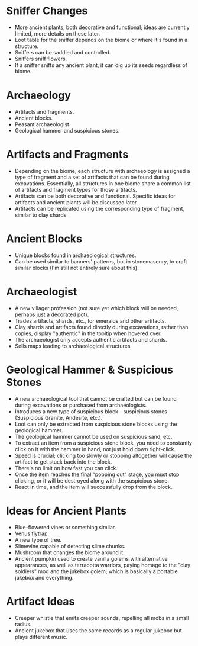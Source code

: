 # Sniffer Changes
- More ancient plants, both decorative and functional; ideas are currently limited, more details on these later.
- Loot table for the sniffer depends on the biome or where it's found in a structure.
- Sniffers can be saddled and controlled.
- Sniffers sniff flowers.
- If a sniffer sniffs any ancient plant, it can dig up its seeds regardless of biome.

# Archaeology
- Artifacts and fragments.
- Ancient blocks.
- Peasant archaeologist.
- Geological hammer and suspicious stones.

# Artifacts and Fragments
- Depending on the biome, each structure with archaeology is assigned a type of fragment and a set of artifacts that can be found during excavations. Essentially, all structures in one biome share a common list of artifacts and fragment types for those artifacts.
- Artifacts can be both decorative and functional. Specific ideas for artifacts and ancient plants will be discussed later.
- Artifacts can be replicated using the corresponding type of fragment, similar to clay shards.

# Ancient Blocks
- Unique blocks found in archaeological structures.
- Can be used similar to banners' patterns, but in stonemasonry, to craft similar blocks (I'm still not entirely sure about this).

# Archaeologist
- A new villager profession (not sure yet which block will be needed, perhaps just a decorated pot).
- Trades artifacts, shards, etc., for emeralds and other artifacts.
- Clay shards and artifacts found directly during excavations, rather than copies, display "authentic" in the tooltip when hovered over.
- The archaeologist only accepts authentic artifacts and shards.
- Sells maps leading to archaeological structures.

# Geological Hammer & Suspicious Stones
- A new archaeological tool that cannot be crafted but can be found during excavations or purchased from archaeologists.
- Introduces a new type of suspicious block - suspicious stones (Suspicious Granite, Andesite, etc.).
- Loot can only be extracted from suspicious stone blocks using the geological hammer.
- The geological hammer cannot be used on suspicious sand, etc.
- To extract an item from a suspicious stone block, you need to constantly click on it with the hammer in hand, not just hold down right-click.
- Speed is crucial; clicking too slowly or stopping altogether will cause the artifact to get stuck back into the block.
- There's no limit on how fast you can click.
- Once the item reaches the final "popping out" stage, you must stop clicking, or it will be destroyed along with the suspicious stone.
- React in time, and the item will successfully drop from the block.

# Ideas for Ancient Plants
- Blue-flowered vines or something similar.
- Venus flytrap.
- A new type of tree.
- Slimevine capable of detecting slime chunks.
- Mushroom that changes the biome around it.
- Ancient pumpkin used to create vanilla golems with alternative appearances, as well as terracotta warriors, paying homage to the "clay soldiers" mod and the jukebox golem, which is basically a portable jukebox and everything.

# Artifact Ideas
- Creeper whistle that emits creeper sounds, repelling all mobs in a small radius.
- Ancient jukebox that uses the same records as a regular jukebox but plays different music.